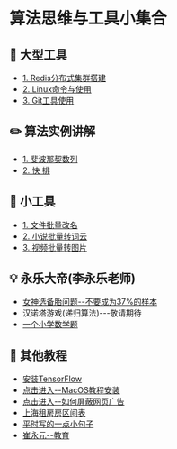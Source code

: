 算法思维与工具小集合     
======

## :floppy_disk: 大型工具
- [1. Redis分布式集群搭建](https://github.com/KissMyLady/Tools/blob/master/note/redis_goup.md)  
- [2. Linux命令与使用](https://github.com/KissMyLady/Tools/blob/master/note/linux_com.md)    
- [3. Git工具使用](https://github.com/CyC2018/CS-Notes/blob/master/notes/Git.md)    


## :pencil2: 算法实例讲解  
 - [1. 斐波那契数列](https://github.com/KissMyLady/Tools/blob/master/algorithem/feibo.md)    
 - [2. 快 排](https://github.com/KissMyLady/Python/blob/master/Nont/Quick_Sort.md)   
 
## :wrench:  小工具
- [1. 文件批量改名](https://github.com/KissMyLady/Tools/blob/master/note/py_rename.md)    
- [2. 小说批量转词云](https://github.com/KissMyLady/Word_Cloud)  
- [3. 视频批量转图片](https://github.com/KissMyLady/Exchaneg-video-to-photo)


## :bulb: 永乐大帝(李永乐老师)  
- [女神选备胎问题--不要成为37%的样本](https://github.com/KissMyLady/Daily_Tools_Create/blob/master/Goddess/Goddess_test.md)  
- 汉诺塔游戏(递归算法)---敬请期待   
- [一个小学数学题](https://github.com/KissMyLady/Tools/blob/master/note/math_rq.md)      


## :watermelon: 其他教程   
- [安装TensorFlow](https://github.com/KissMyLady/Deep-Learning/blob/master/Note/tensorflow_install.md)   
- [点击进入--MacOS教程安装](https://github.com/KissMyLady/Tools/blob/master/Word_Cloud/virtual_mac.md)  
- [点击进入--如何屏蔽网页广告](https://github.com/KissMyLady/Tools/blob/master/note/adbblock.md)    
- [上海租房房区间表](https://github.com/KissMyLady/Tools/blob/master/note/shanghai.md)  
- [平时写的一点小句子](https://github.com/KissMyLady/Tools/blob/master/note/daily_word.md)    
- [崔永元--教育](https://github.com/KissMyLady/Tools/blob/master/note/cuiyongyuan.md)  
